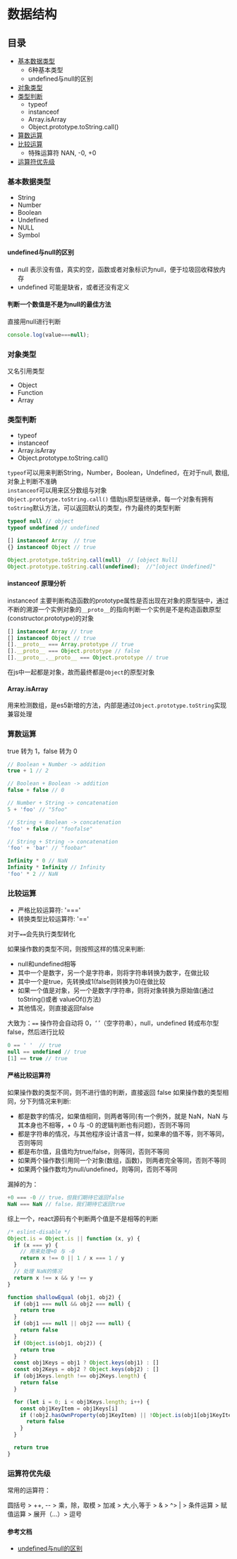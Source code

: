 # 数据结构

## 目录

+ [基本数据类型](#基本数据类型)
  + 6种基本类型
  + undefined与null的区别
+ [对象类型](#对象类型)
+ [类型判断](#类型判断)
  + typeof
  + instanceof
  + Array.isArray
  + Object.prototype.toString.call()
+ [算数运算](#算数运算)
+ [比较运算](#比较运算)
  + 特殊运算符 NAN, -0, +0
+ [运算符优先级](#运算符优先级)

### 基本数据类型

+ String
+ Number
+ Boolean
+ Undefined
+ NULL
+ Symbol

#### undefined与null的区别

+ null 表示没有值，真实的空，函数或者对象标识为null，便于垃圾回收释放内存
+ undefined 可能是缺省，或者还没有定义

#### 判断一个数值是不是为null的最佳方法

直接用null进行判断

```js
console.log(value===null);
```

### 对象类型

又名引用类型

+ Object
+ Function
+ Array

### 类型判断

+ typeof
+ instanceof
+ Array.isArray
+ Object.prototype.toString.call()

`typeof`可以用来判断String，Number，Boolean，Undefined，在对于null, 数组, 对象上判断不准确  
`instanceof`可以用来区分数组与对象  
`Object.prototype.toString.call()` 借助js原型链继承，每一个对象有拥有`toString`默认方法，可以返回默认的类型，作为最终的类型判断

```js
typeof null // object
typeof undefined // undefined

[] instanceof Array  // true
{} instanceof Object // true

Object.prototype.toString.call(null)  // [object Null]
Object.prototype.toString.call(undefined);  //"[object Undefined]"
```

#### instanceof 原理分析

instanceof 主要判断构造函数的prototype属性是否出现在对象的原型链中，通过不断的溯源一个实例对象的`__proto__`的指向判断一个实例是不是构造函数原型(constructor.prototype)的对象

```js
[] instanceof Array // true
[] instanceof Object // true
[].__proto__ === Array.prototype // true
[].__proto__ === Object.prototype // false
[].__proto__.__proto__ === Object.prototype // true
```

在js中一起都是对象，故而最终都是`Object`的原型对象

#### Array.isArray

用来检测数组，是es5新增的方法，内部是通过`Object.prototype.toString`实现兼容处理

### 算数运算

true 转为 1，false 转为 0

```js
// Boolean + Number -> addition
true + 1 // 2

// Boolean + Boolean -> addition
false + false // 0

// Number + String -> concatenation
5 + 'foo' // "5foo"

// String + Boolean -> concatenation
'foo' + false // "foofalse"

// String + String -> concatenation
'foo' + 'bar' // "foobar"

Infinity * 0 // NaN
Infinity * Infinity // Infinity
'foo' * 2 // NaN
```

### 比较运算

+ 严格比较运算符: '==='
+ 转换类型比较运算符: '=='

对于`==`会先执行类型转化

如果操作数的类型不同，则按照这样的情况来判断:

+ null和undefined相等
+ 其中一个是数字，另一个是字符串，则将字符串转换为数字，在做比较
+ 其中一个是true，先转换成1(false则转换为0)在做比较
+ 如果一个值是对象，另一个是数字/字符串，则将对象转换为原始值(通过 toString()或者 valueOf()方法)
+ 其他情况，则直接返回false

大致为：`==` 操作符会自动将 0，‘ ’（空字符串），null，undefined 转成布尔型false，然后进行比较

```js
0 == ' '  // true
null == undefined // true
[1] == true // true
```

#### 严格比较运算符

如果操作数的类型不同，则不进行值的判断，直接返回 false 如果操作数的类型相同，分下列情况来判断:

+ 都是数字的情况，如果值相同，则两者等同(有一个例外，就是 NaN，NaN 与其本身也不相等，+ 0 与 -0 的逻辑判断也有问题)，否则不等同
+ 都是字符串的情况，与其他程序设计语言一样，如果串的值不等，则不等同，否则等同
+ 都是布尔值，且值均为true/false，则等同，否则不等同
+ 如果两个操作数引用同一个对象(数组，函数)，则两者完全等同，否则不等同
+ 如果两个操作数均为null/undefined，则等同，否则不等同

漏掉的为：

```js
+0 === -0 // true，但我们期待它返回false
NaN === NaN // false，我们期待它返回true
```

综上一个，react源码有个判断两个值是不是相等的判断

```js
/* eslint-disable */
Object.is = Object.is || function (x, y) {
  if (x === y) {
    // 用来处理+0 与 -0
    return x !== 0 || 1 / x === 1 / y
  }
  // 处理 NaN的情况
  return x !== x && y !== y
}

function shallowEqual (obj1, obj2) {
  if (obj1 === null && obj2 === null) {
    return true
  }
  if (obj1 === null || obj2 === null) {
    return false
  }
  if (Object.is(obj1, obj2)) {
    return true
  }
  const obj1Keys = obj1 ? Object.keys(obj1) : []
  const obj2Keys = obj2 ? Object.keys(obj2) : []
  if (obj1Keys.length !== obj2Keys.length) {
    return false
  }

  for (let i = 0; i < obj1Keys.length; i++) {
    const obj1KeyItem = obj1Keys[i]
    if (!obj2.hasOwnProperty(obj1KeyItem) || !Object.is(obj1[obj1KeyItem], obj2[obj1KeyItem])) {
      return false
    }
  }

  return true
}

```

### 运算符优先级

常用的运算符：

圆括号 > ++, -- > 乘，除，取模 > 加减 > 大,小,等于 > & > ^> | > 条件运算 > 赋值运算 > 展开（...）> 逗号

#### 参考文档

+ [undefined与null的区别](http://www.ruanyifeng.com/blog/2014/03/undefined-vs-null.html)
